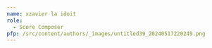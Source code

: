 ```yaml
---
name: xzavier la idoit
role:
  - Score Composer
pfp: /src/content/authors/_images/untitled39_20240517220249.png
---
```

